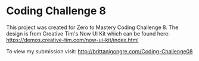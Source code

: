 # Coding Challenge 8


This project was created for Zero to Mastery Coding Challenge 8. The design is from Creative Tim's Now UI Kit which can be found here: https://demos.creative-tim.com/now-ui-kit/index.html


To view my submission visit: http://brittanigongre.com/Coding-Challenge08
